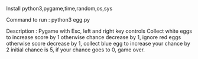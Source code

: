 Install python3,pygame,time,random,os,sys

Command to run :
python3 egg.py

Description :
Pygame with Esc, left and right key controls
Collect white eggs to increase score by 1 otherwise chance decrease by 1, ignore red eggs otherwise score decrease by 1, collect blue egg to increase your chance by 2
initial chance is 5, if your chance goes to 0, game over.